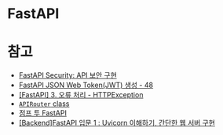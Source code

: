 # FastAPI

# 참고
* [FastAPI Security: API 보안 구현](https://coding-shop.tistory.com/445)
* [FastAPI JSON Web Token(JWT) 생성 - 48](https://zambbon.tistory.com/55)
* [[FastAPI] 3. 오류 처리 - HTTPException](https://velog.io/@eon7500/HTTPException)
* [`APIRouter` class](https://fastapi.tiangolo.com/reference/apirouter/)
* [점프 투 FastAPI](https://wikidocs.net/book/8531)
* [[Backend]FastAPI 입문 1 : Uvicorn 이해하기, 간단한 웹 서버 구현](https://velog.io/@crosstar1228/BackendFastAPI-%EC%9E%85%EB%AC%B8-1-Uvicorn-%EC%9D%B4%ED%95%B4%ED%95%98%EA%B8%B0-%EA%B0%84%EB%8B%A8%ED%95%9C-%EC%9B%B9-%EC%84%9C%EB%B2%84-%EA%B5%AC%ED%98%84)